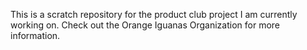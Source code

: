 This is a scratch repository for the product club project I am currently working on.  Check out the Orange Iguanas Organization for more information.